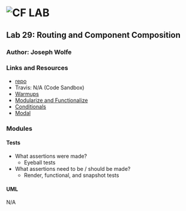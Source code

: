 ![CF](http://i.imgur.com/7v5ASc8.png) LAB
=================================================

## Lab 29: Routing and Component Composition

### Author: Joseph Wolfe

### Links and Resources
* [repo](https://github.com/charmedsatyr-401-advanced-javascript/lab-29)
* Travis: N/A (Code Sandbox)
* [Warmups](https://codesandbox.io/s/k03x7yq773)
* [Modularize and Functionalize](https://codesandbox.io/s/4zl5j39l37)
* [Conditionals](https://codesandbox.io/s/vy4xo3jzxy)
* [Modal](https://codesandbox.io/s/pw504p0x7x)

### Modules

#### Tests
* What assertions were made?
  * Eyeball tests
* What assertions need to be / should be made?
  * Render, functional, and snapshot tests

#### UML
N/A
